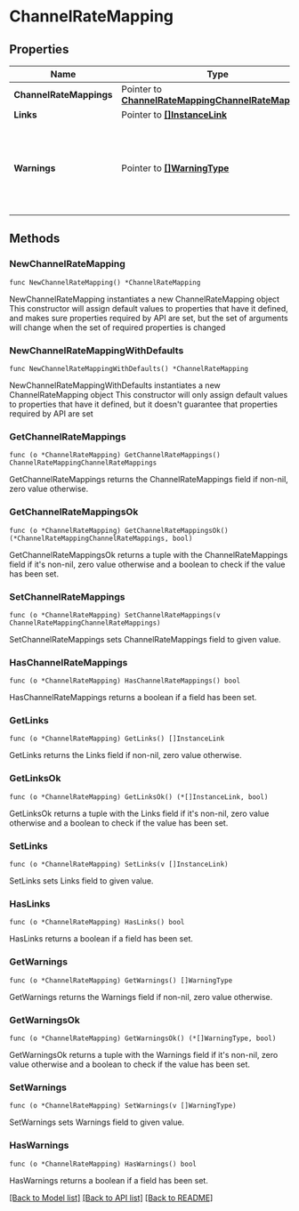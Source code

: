 # ChannelRateMapping

## Properties

Name | Type | Description | Notes
------------ | ------------- | ------------- | -------------
**ChannelRateMappings** | Pointer to [**ChannelRateMappingChannelRateMappings**](ChannelRateMappingChannelRateMappings.md) |  | [optional] 
**Links** | Pointer to [**[]InstanceLink**](InstanceLink.md) |  | [optional] 
**Warnings** | Pointer to [**[]WarningType**](WarningType.md) | Used in conjunction with the Success element to define a business error. | [optional] 

## Methods

### NewChannelRateMapping

`func NewChannelRateMapping() *ChannelRateMapping`

NewChannelRateMapping instantiates a new ChannelRateMapping object
This constructor will assign default values to properties that have it defined,
and makes sure properties required by API are set, but the set of arguments
will change when the set of required properties is changed

### NewChannelRateMappingWithDefaults

`func NewChannelRateMappingWithDefaults() *ChannelRateMapping`

NewChannelRateMappingWithDefaults instantiates a new ChannelRateMapping object
This constructor will only assign default values to properties that have it defined,
but it doesn't guarantee that properties required by API are set

### GetChannelRateMappings

`func (o *ChannelRateMapping) GetChannelRateMappings() ChannelRateMappingChannelRateMappings`

GetChannelRateMappings returns the ChannelRateMappings field if non-nil, zero value otherwise.

### GetChannelRateMappingsOk

`func (o *ChannelRateMapping) GetChannelRateMappingsOk() (*ChannelRateMappingChannelRateMappings, bool)`

GetChannelRateMappingsOk returns a tuple with the ChannelRateMappings field if it's non-nil, zero value otherwise
and a boolean to check if the value has been set.

### SetChannelRateMappings

`func (o *ChannelRateMapping) SetChannelRateMappings(v ChannelRateMappingChannelRateMappings)`

SetChannelRateMappings sets ChannelRateMappings field to given value.

### HasChannelRateMappings

`func (o *ChannelRateMapping) HasChannelRateMappings() bool`

HasChannelRateMappings returns a boolean if a field has been set.

### GetLinks

`func (o *ChannelRateMapping) GetLinks() []InstanceLink`

GetLinks returns the Links field if non-nil, zero value otherwise.

### GetLinksOk

`func (o *ChannelRateMapping) GetLinksOk() (*[]InstanceLink, bool)`

GetLinksOk returns a tuple with the Links field if it's non-nil, zero value otherwise
and a boolean to check if the value has been set.

### SetLinks

`func (o *ChannelRateMapping) SetLinks(v []InstanceLink)`

SetLinks sets Links field to given value.

### HasLinks

`func (o *ChannelRateMapping) HasLinks() bool`

HasLinks returns a boolean if a field has been set.

### GetWarnings

`func (o *ChannelRateMapping) GetWarnings() []WarningType`

GetWarnings returns the Warnings field if non-nil, zero value otherwise.

### GetWarningsOk

`func (o *ChannelRateMapping) GetWarningsOk() (*[]WarningType, bool)`

GetWarningsOk returns a tuple with the Warnings field if it's non-nil, zero value otherwise
and a boolean to check if the value has been set.

### SetWarnings

`func (o *ChannelRateMapping) SetWarnings(v []WarningType)`

SetWarnings sets Warnings field to given value.

### HasWarnings

`func (o *ChannelRateMapping) HasWarnings() bool`

HasWarnings returns a boolean if a field has been set.


[[Back to Model list]](../README.md#documentation-for-models) [[Back to API list]](../README.md#documentation-for-api-endpoints) [[Back to README]](../README.md)


